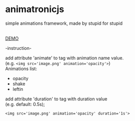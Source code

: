 # animatronicjs
simple animations framework, made by stupid for stupid

<br>
<a href='https://animatronic.000webhostapp.com/'>DEMO</a>
<br>

-instruction-

add attribute 'animate' to tag with animation name value. <br>
(e.g. ```<img src='image.png' animation='opacity'>```)
<br>Animations list:
<ul>
    <li>opacity</li>
    <li>shake</li>
    <li>leftin</li>
</ul>
add attribute 'duration' to tag with duration value <br>
(e.g. 
default: 0.5s);


```<img src='image.png' animation='opacity' duration='1s'>``` 
